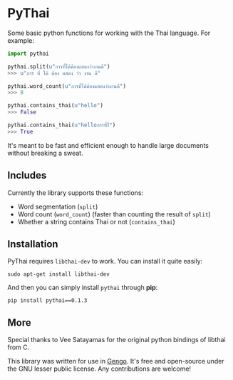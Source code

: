 PyThai
======

Some basic python functions for working with the Thai language. For example:

```python
import pythai

pythai.split(u"การที่ได้ต้องแสดงว่างานดี")
>>> u"การ ที่ ได้ ต้อง แสดง ว่า งาน ดี"

pythai.word_count(u"การที่ได้ต้องแสดงว่างานดี")
>>> 8

pythai.contains_thai(u"hello")
>>> False

pythai.contains_thai(u"helloการที่ไ")
>>> True
```

It's meant to be fast and efficient enough to handle large documents without breaking a sweat.

Includes
------------

Currently the library supports these functions:

- Word segmentation (`split`)
- Word count (`word_count`) (faster than counting the result of `split`)
- Whether a string contains Thai or not (`contains_thai`)


Installation
------------

PyThai requires `libthai-dev` to work. You can install it quite easily:

    sudo apt-get install libthai-dev

And then you can simply install `pythai` through **pip**:

    pip install pythai==0.1.3

More
------------

Special thanks to Vee Satayamas for the original python bindings of libthai from C.

This library was written for use in [Gengo](http://www.gengo.com). It's free and open-source under the GNU lesser public license. Any contributions are welcome!


